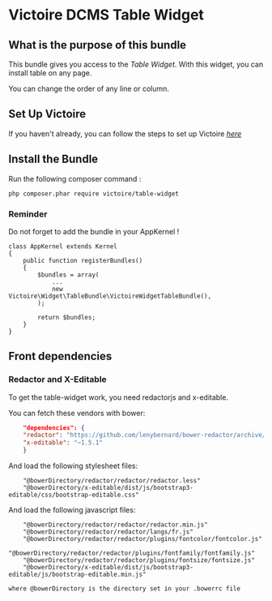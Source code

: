 Victoire DCMS Table Widget
============

## What is the purpose of this bundle

This bundle gives you access to the *Table Widget*.
With this widget, you can install table on any page.

You can change the order of any line or column.

## Set Up Victoire

If you haven't already, you can follow the steps to set up Victoire *[here](https://github.com/Victoire/victoire/blob/master/setup.md)*

## Install the Bundle

Run the following composer command :

    php composer.phar require victoire/table-widget

### Reminder

Do not forget to add the bundle in your AppKernel !

    class AppKernel extends Kernel
    {
        public function registerBundles()
        {
            $bundles = array(
                ...
                new Victoire\Widget\TableBundle\VictoireWidgetTableBundle(),
            );

            return $bundles;
        }
    }

## Front dependencies

### Redactor and X-Editable

To get the table-widget work, you need redactorjs and x-editable.

You can fetch these vendors with bower:

```json
    "dependencies": {
    "redactor": "https://github.com/lenybernard/bower-redactor/archive/10.2.5.zip",
    "x-editable": "~1.5.1"
    }
```

And load the following stylesheet files:

```
    "@bowerDirectory/redactor/redactor/redactor.less"
    "@bowerDirectory/x-editable/dist/js/bootstrap3-editable/css/bootstrap-editable.css"

```

And load the following javascript files:

```
    "@bowerDirectory/redactor/redactor/redactor.min.js"
    "@bowerDirectory/redactor/redactor/langs/fr.js"
    "@bowerDirectory/redactor/redactor/plugins/fontcolor/fontcolor.js"
    "@bowerDirectory/redactor/redactor/plugins/fontfamily/fontfamily.js"
    "@bowerDirectory/redactor/redactor/plugins/fontsize/fontsize.js"
    "@bowerDirectory/x-editable/dist/js/bootstrap3-editable/js/bootstrap-editable.min.js"
```

`where @bowerDirectory is the directory set in your .bowerrc file`